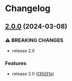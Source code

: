 # Changelog

## [2.0.0](https://github.com/nlemoine/timber-dump-extension/compare/v1.0.0...v2.0.0) (2024-03-08)


### ⚠ BREAKING CHANGES

* release 2.0

### Features

* release 2.0 ([f3fd31e](https://github.com/nlemoine/timber-dump-extension/commit/f3fd31eb5a10bce468298421e060840a074ee612))
